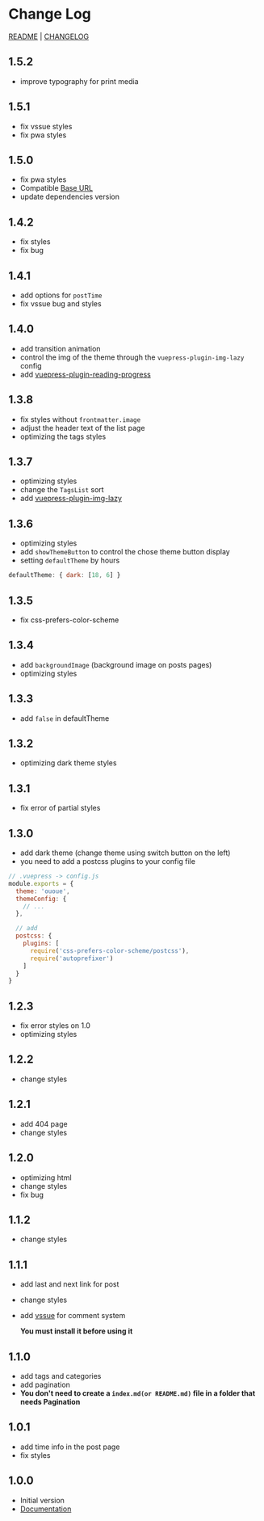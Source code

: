 # Change Log

[README](README.md) | [CHANGELOG](CHANGELOG.md)

## 1.5.2

- improve typography for print media

## 1.5.1

- fix vssue styles
- fix pwa styles

## 1.5.0

- fix pwa styles
- Compatible [Base URL](https://vuepress.vuejs.org/guide/assets.html#rBase%20URL)
- update dependencies version

## 1.4.2

- fix styles
- fix bug

## 1.4.1

- add options for `postTime`
- fix vssue bug and styles

## 1.4.0

- add transition animation
- control the img of the theme through the `vuepress-plugin-img-lazy` config
- add [vuepress-plugin-reading-progress](https://github.com/tolking/vuepress-plugin-reading-progress)

## 1.3.8

- fix styles without `frontmatter.image`
- adjust the header text of the list page
- optimizing the tags styles

## 1.3.7

- optimizing styles
- change the `TagsList` sort
- add [vuepress-plugin-img-lazy](https://github.com/tolking/vuepress-plugin-img-lazy)

## 1.3.6

- optimizing styles
- add `showThemeButton` to control the chose theme button display
- setting `defaultTheme` by hours

``` js
defaultTheme: { dark: [18, 6] }
```

## 1.3.5

- fix css-prefers-color-scheme

## 1.3.4

- add `backgroundImage` (background image on posts pages)
- optimizing styles

## 1.3.3

- add `false` in defaultTheme

## 1.3.2

- optimizing dark theme styles

## 1.3.1

- fix error of partial styles

## 1.3.0

- add dark theme (change theme using switch button on the left)
- you need to add a postcss plugins to your config file

``` js
// .vuepress -> config.js
module.exports = {
  theme: 'ououe',
  themeConfig: {
    // ...
  },

  // add
  postcss: {
    plugins: [
      require('css-prefers-color-scheme/postcss'),
      require('autoprefixer')
    ]
  }
}
```

## 1.2.3

- fix error styles on 1.0
- optimizing styles

## 1.2.2

- change styles

## 1.2.1

- add 404 page
- change styles

## 1.2.0

- optimizing html
- change styles
- fix bug

## 1.1.2

- change styles

## 1.1.1

- add last and next link for post
- change styles
- add [vssue](https://vssue.js.org/guide/vuepress.html) for comment system

  **You must install it before using it**

## 1.1.0

- add tags and categories
- add pagination
- **You don't need to create a `index.md(or README.md)` file in a folder that needs Pagination**

## 1.0.1

- add time info in the post page
- fix styles

## 1.0.0

- Initial version
- [Documentation](https://tolking.github.io/vuepress-theme-ououe)
